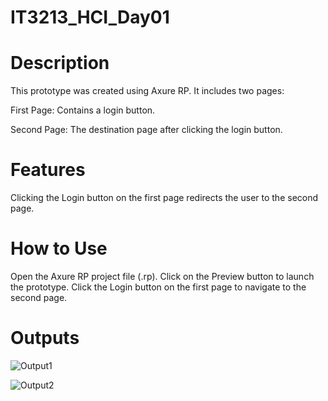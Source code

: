 # IT3213_HCI_Day01

# Description
This prototype was created using Axure RP. It includes two pages:

First Page: Contains a login button.

Second Page: The destination page after clicking the login button.

# Features
Clicking the Login button on the first page redirects the user to the second page.

# How to Use
Open the Axure RP project file (.rp).
Click on the Preview button to launch the prototype.
Click the Login button on the first page to navigate to the second page.

# Outputs

![Output1](https://github.com/user-attachments/assets/01bed7df-80e9-434b-9795-f69938daec2b)



![Output2](https://github.com/user-attachments/assets/e27394a1-c61b-402f-be71-944fac0e6fde)
